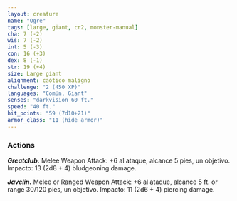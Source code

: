 ```yaml
---
layout: creature
name: "Ogre"
tags: [large, giant, cr2, monster-manual]
cha: 7 (-2)
wis: 7 (-2)
int: 5 (-3)
con: 16 (+3)
dex: 8 (-1)
str: 19 (+4)
size: Large giant
alignment: caótico maligno
challenge: "2 (450 XP)"
languages: "Común, Giant"
senses: "darkvision 60 ft."
speed: "40 ft."
hit_points: "59 (7d10+21)"
armor_class: "11 (hide armor)"
---
```


### Actions

***Greatclub.*** Melee Weapon Attack: +6 al ataque, alcance 5 pies, un objetivo. Impacto: 13 (2d8 + 4) bludgeoning damage.

***Javelin.*** Melee or Ranged Weapon Attack: +6 al ataque, alcance 5 ft. or range 30/120 pies, un objetivo. Impacto: 11 (2d6 + 4) piercing damage.